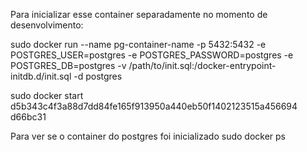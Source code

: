 Para inicializar esse container separadamente no momento de desenvolvimento:

sudo  docker run --name pg-container-name -p 5432:5432 -e POSTGRES_USER=postgres -e POSTGRES_PASSWORD=postgres -e POSTGRES_DB=postgres -v /path/to/init.sql:/docker-entrypoint-initdb.d/init.sql -d postgres 

sudo docker start  d5b343c4f3a88d7dd84fe165f913950a440eb50f1402123515a456694
d66bc31

Para ver se o container do postgres foi inicializado
sudo docker ps

